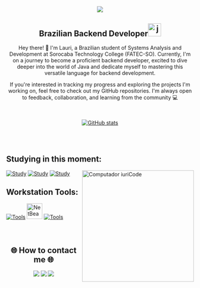 <!-- welcome -->
<h1 align="center">
   <img src="https://readme-typing-svg.demolab.com?font=Creepster&size=60&duration=1000&pause=1000&color=637EC7&center=true&vCenter=true&width=800&lines=Hey!;This+is+my+GitHub+account!" />
</h1>

<!-- introduction -->
<div>
  <h2 align="center";>Brazilian Backend Developer<img width=35 src="https://cdn.jsdelivr.net/gh/devicons/devicon/icons/java/java-original.svg" alt="java logo"/> </h2> 
  <p style="text-align: center;">Hey there! 👋 I'm Lauri, a Brazilian student of Systems Analysis and Development at Sorocaba Technology College (FATEC-SO). Currently, I'm on a journey to become a proficient backend developer, excited to 
  dive deeper into the world of Java and dedicate myself to mastering this versatile language for backend development.</p>
  <p style="text-align: center;">If you're interested in tracking my progress and exploring the projects I'm working on, feel free to check out my GitHub repositories. I'm always open to feedback, collaboration, and learning from the 
  community 💻</p>
</div><br>


<!-- total commits -->
<div align="center">
   
  [![GitHub stats](https://github-readme-stats.vercel.app/api?username=LauriESB&hide_border=false&count_private=true&show_icons=true&theme=discord_old_blurple&rank_icon=github)](https://github.com/LauriESB)
  <!--<img width="473" src="https://github-readme-stats.vercel.app/api/top-langs?username=lauriesb&locale=en&hide_title=false&layout=compact&card_width=320&langs_count=5&theme=discord_old_blurple&hide_border=false" height="200" 
  alt="languages graph" />-->
</div><br><br>

## Studying in this moment:

[![Study](https://skillicons.dev/icons?i=java)](https://skillicons.dev) <img style="z-index:1;"  src="https://raw.githubusercontent.com/MicaelliMedeiros/micaellimedeiros/master/image/computer-illustration.png" min-width="300px" max-width="300px" width="300px" align="right" alt="Computador iuriCode">
[![Study](https://skillicons.dev/icons?i=html)](https://skillicons.dev)
[![Study](https://skillicons.dev/icons?i=css)](https://skillicons.dev)
<h2> Workstation Tools: </h2> 

[![Tools](https://skillicons.dev/icons?i=linux,vscode)](https://skillicons.dev)
<img src="https://upload.wikimedia.org/wikipedia/commons/9/98/Apache_NetBeans_Logo.svg" alt="NetBeans Logo" width="42" height="auto"> 
[![Tools](https://skillicons.dev/icons?i=git,github)](https://skillicons.dev)


###
<br>
<!-- contact into -->
<h2 align="center">🌐 How to contact me 🌐</h2>
<div align="center">
  <a href="https://www.linkedin.com/in/laurisantinelli/"><img src="https://img.shields.io/badge/-LinkedIn-%230077B5?style=for-the-badge&logo=linkedin&logoColor=white"/></a>
  <a href = "mailto:ich.lauri@gmail.com"><img src="https://img.shields.io/badge/-Gmail-%23333?style=for-the-badge&logo=gmail&logoColor=white" target="_blank" /></a>
  <a href="https://stackoverflow.com/users/22364605/"><img src="https://img.shields.io/badge/Stack_Overflow-FE7A16?style=for-the-badge&logo=stack-overflow&logoColor=white"/></a> 
</div>

###

